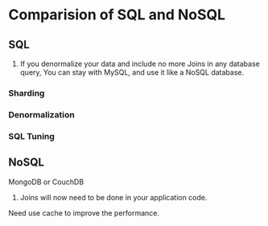 # Comparision of SQL and NoSQL

## SQL
1. If you denormalize your data and include no more Joins in any database query, You can stay with MySQL, and use it like a NoSQL database.
### Sharding
### Denormalization
### SQL Tuning

## NoSQL
MongoDB or CouchDB
1. Joins will now need to be done in your application code.


Need use cache to improve the performance.
